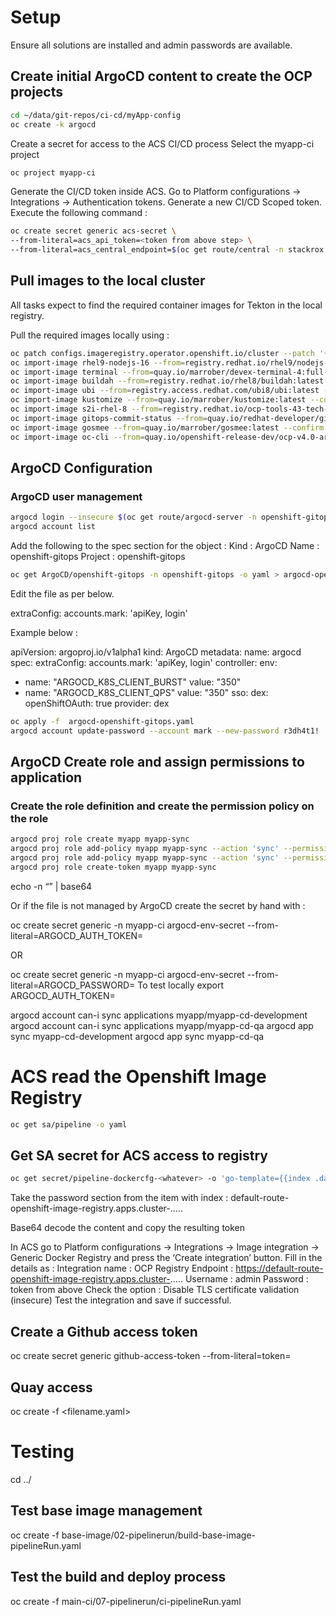 # Setup

Ensure all solutions are installed and admin passwords are available.

## Create initial ArgoCD content to create the OCP projects

````bash
cd ~/data/git-repos/ci-cd/myApp-config
oc create -k argocd
````

Create a secret for access to the ACS CI/CD process
Select the myapp-ci project

````bash
oc project myapp-ci
````

Generate the CI/CD token inside ACS. Go to Platform configurations -> Integrations -> Authentication tokens.
Generate a new CI/CD Scoped token.
Execute the following command :

````bash
oc create secret generic acs-secret \
--from-literal=acs_api_token=<token from above step> \
--from-literal=acs_central_endpoint=$(oc get route/central -n stackrox -o jsonpath='{.spec.host}{":443"}')
````

## Pull images to the local cluster 

All tasks expect to find the required container images for Tekton in the local registry.

Pull the required images locally using :

````bash
oc patch configs.imageregistry.operator.openshift.io/cluster --patch '{"spec":{"defaultRoute":true}}' --type=merge
oc import-image rhel9-nodejs-16 --from=registry.redhat.io/rhel9/nodejs-16 --confirm
oc import-image terminal --from=quay.io/marrober/devex-terminal-4:full-terminal-1.5 --confirm
oc import-image buildah --from=registry.redhat.io/rhel8/buildah:latest --confirm
oc import-image ubi --from=registry.access.redhat.com/ubi8/ubi:latest --confirm
oc import-image kustomize --from=quay.io/marrober/kustomize:latest --confirm
oc import-image s2i-rhel-8 --from=registry.redhat.io/ocp-tools-43-tech-preview/source-to-image-rhel8 --confirm
oc import-image gitops-commit-status --from=quay.io/redhat-developer/gitops-commit-status:v0.0.2 --confirm
oc import-image gosmee --from=quay.io/marrober/gosmee:latest --confirm
oc import-image oc-cli --from=quay.io/openshift-release-dev/ocp-v4.0-art-dev@sha256:878b31040c88f3eb56ca2bd2d77fa29128dad732850dd3fe779037ec9643bf02 --confirm
````

## ArgoCD Configuration
### ArgoCD user management 

````bash
argocd login --insecure $(oc get route/argocd-server -n openshift-gitops -o jsonpath='{.spec.host}{"\n"}')
argocd account list
````

Add the following to the spec section for the object : 
Kind : ArgoCD 
Name : openshift-gitops
Project : openshift-gitops

````bash
oc get ArgoCD/openshift-gitops -n openshift-gitops -o yaml > argocd-openshift-gitops.yaml
````

Edit the file as per below.

 extraConfig:
   accounts.mark: 'apiKey, login'

Example below : 

apiVersion: argoproj.io/v1alpha1
kind: ArgoCD
metadata:
 name: argocd
spec:
  extraConfig:
   accounts.mark: 'apiKey, login'
 controller:
   env:
   - name: "ARGOCD_K8S_CLIENT_BURST"
     value: "350"
   - name: "ARGOCD_K8S_CLIENT_QPS"
     value: "350"
 sso:
   dex:
     openShiftOAuth: true
   provider: dex

````bash
oc apply -f  argocd-openshift-gitops.yaml
argocd account update-password --account mark --new-password r3dh4t1!
````

## ArgoCD Create role and assign permissions to application
### Create the role definition and create the permission policy on the role

````bash
argocd proj role create myapp myapp-sync
argocd proj role add-policy myapp myapp-sync --action 'sync' --permission allow --object myapp-cd-development
argocd proj role add-policy myapp myapp-sync --action 'sync' --permission allow --object myapp-cd-qa
argocd proj role create-token myapp myapp-sync
````

<Copy token>

echo -n “<token>” | base64


Or if the file is not managed by ArgoCD create the secret by hand with :

oc create secret generic -n myapp-ci argocd-env-secret --from-literal=ARGOCD_AUTH_TOKEN=<token>

OR

oc create secret generic -n myapp-ci argocd-env-secret --from-literal=ARGOCD_PASSWORD=<token>
To test locally
export ARGOCD_AUTH_TOKEN=<token>

argocd account can-i sync applications myapp/myapp-cd-development 
argocd account can-i sync applications myapp/myapp-cd-qa
argocd app sync myapp-cd-development
argocd app sync myapp-cd-qa

# ACS read the Openshift Image Registry

````bash
oc get sa/pipeline -o yaml
````

## Get SA secret for ACS access to registry

````bash
oc get secret/pipeline-dockercfg-<whatever> -o 'go-template={{index .data ".dockercfg"}}' | base64 -d | jq .  
````

Take the password section from the item with index : default-route-openshift-image-registry.apps.cluster-.....

Base64 decode the content and copy the resulting token

In ACS go to Platform configurations -> Integrations -> Image integration -> Generic Docker Registry and press the ‘Create integration’ button.
Fill in the details as :
	Integration name : OCP Registry
	Endpoint : https://default-route-openshift-image-registry.apps.cluster-.....
	Username : admin
	Password : token from above
	Check the option : Disable TLS certificate validation (insecure)
Test the integration and save if successful.

## Create a Github access token

oc create secret generic github-access-token --from-literal=token=<token>

## Quay access 

oc create -f <filename.yaml>

# Testing

cd ../

## Test base image management

oc create -f base-image/02-pipelinerun/build-base-image-pipelineRun.yaml

## Test the build and deploy process 

oc create -f main-ci/07-pipelinerun/ci-pipelineRun.yaml

